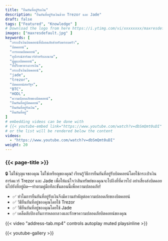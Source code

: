 ```yaml
---
title: "ยืนยันที่อยู่รับเงิน"
description: "ยืนยันที่อยู่รับเงินด้วย Trezor และ Jade"
draft: false
tags: ["Featured", "Knowledge" ]
# Download the logo from here https://i.ytimg.com/vi/xxxxxxxx/maxresdefault.jpg
images: ["maxresdefault.jpg" ]
keywords: [
  "กระเป๋าเงินบิตคอยน์ที่ปลอดภัยสำหรับครอบครัว",
  "บิตคอยน์",
  "การออมบิตคอยน์",
  "อุปกรณ์ฮาร์ดแวร์สำหรับลงนาม",
  "ผู้ดูแลบิตคอยน์",
  "ที่ปรึกษาทางการเงิน",
  "กระเป๋าเงินบิตคอยน์",
  "jade",
  "trezor",
  "บิตคอยน์สหรัฐฯ",
  "BTC",
  "HODL",
  "ความปลอดภัยของบิตคอยน์",
  "ยืนยันที่อยู่บิตคอยน์",
  "ยืนยันที่อยู่รับเงิน",
  "ยืนยันที่อยู่" 
]
# embedding videos can be done with 
# {{< youtube-embed link="https://www.youtube.com/watch?v=dbSmQmt0uDI" >}}
# or the list will be rendered below the content
videos:
  - "https://www.youtube.com/watch?v=dbSmQmt0uDI"
weight: 20
---
```


### {{< page-title >}}  

🔒 ไม่ใช่กุญแจของคุณ ไม่ใช่เหรียญของคุณ! เรียนรู้วิธีการยืนยันที่อยู่รับบิตคอยน์โดยใช้กระเป๋าเงินฮาร์ดแวร์ Trezor และ Jade เพื่อให้แน่ใจว่าสินทรัพย์ของคุณจะไปถึงที่ที่ควรไป อย่าเสี่ยงส่งบิตคอยน์ไปยังที่อยู่ผิด—ทำตามคู่มือทีละขั้นตอนนี้เพื่อความปลอดภัย!

- ✅ ทำไมการยืนยันที่อยู่รับเงินจึงมีความสำคัญต่อความปลอดภัยของบิตคอยน์
- ✅ วิธียืนยันที่อยู่ของคุณโดยใช้ Trezor
- ✅ วิธียืนยันที่อยู่ของคุณโดยใช้ Jade
- ✅ เคล็ดลับป้องกันการหลอกลวงและรักษาความปลอดภัยบิตคอยน์ของคุณ


{{< video "address-tab.mp4" controls  autoplay muted playsinline >}}



{{< youtube-gallery >}}